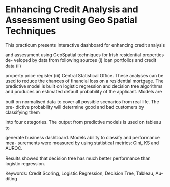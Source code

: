 # Enhancing Credit Analysis and Assessment using Geo Spatial Techniques

This practicum presents interactive dashboard for enhancing credit analysis

and assessment using GeoSpatial techniques for Irish residential properties de-
veloped by data from following sources (i) loan portfolios and credit data (ii)

property price register (iii) Central Statistical Office. These analyses can be
used to reduce the chances of financial loss on a residential mortgage.
The predictive model is built on logistic regression and decision tree algorithms
and produces an estimated default probability of the applicant. Models are

built on normalised data to cover all possible scenarios from real life. The pre-
dictive probability will determine good and bad customers by classifying them

into four categories. The output from predictive models is used on tableau to

generate business dashboard. Models ability to classify and performance mea-
surements were measured by using statistical metrics: Gini, KS and AUROC.

Results showed that decision tree has much better performance than logistic
regression.

Keywords: Credit Scoring, Logistic Regression, Decision Tree, Tableau, Au-
diting
